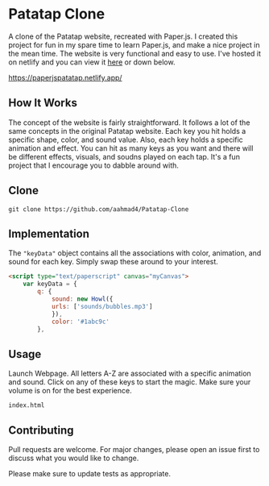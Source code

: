 # Patatap Clone
A clone of the Patatap website, recreated with Paper.js. I created this project for fun in my spare time to learn Paper.js, and make a nice project in the mean time. The website is very functional and easy to use. I've hosted it on netlify and you can view it [here](https://paperjspatatap.netlify.app/) or down below.

https://paperjspatatap.netlify.app/

## How It Works
The concept of the website is fairly straightforward. It follows a lot of the same concepts in the original Patatap website. Each key you hit holds a specific shape, color, and sound value. Also, each key holds a specific animation and effect. You can hit as many keys as you want and there will be different effects, visuals, and soudns played on each tap. It's a fun project that I encourage you to dabble around with.

## Clone
```
git clone https://github.com/aahmad4/Patatap-Clone
```

## Implementation

The `"keyData"` object contains all the associations with color, animation, and sound for each key. Simply swap these around to your interest.
```html
<script type="text/paperscript" canvas="myCanvas">
	var keyData = {
		q: {
			sound: new Howl({
			urls: ['sounds/bubbles.mp3']
			}),
			color: '#1abc9c'
		},
```    

## Usage

Launch Webpage. All letters A-Z are associated with a specific animation and sound. Click on any of these keys to start the magic. Make sure your volume is on for the best experience.
```
index.html
```


## Contributing

Pull requests are welcome. For major changes, please open an issue first to discuss what you would like to change.

Please make sure to update tests as appropriate.
